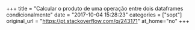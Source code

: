 +++
title = "Calcular o produto de uma operação entre dois dataframes condicionalmente"
date = "2017-10-04 15:28:23"
categories = ["sopt"]
original_url = "https://pt.stackoverflow.com/q/243171"
at_home="no"
+++

